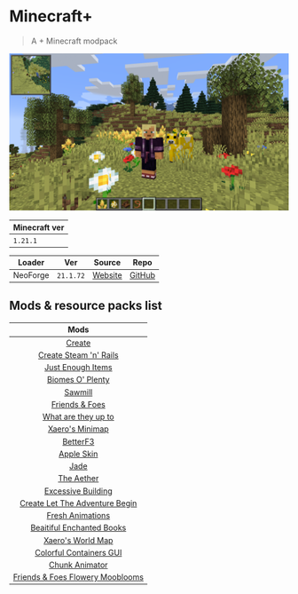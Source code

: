 # Minecraft+
> A + Minecraft modpack

![thumbnail](assets/thumbnail.png)

| Minecraft ver |
| ------------- |
| `1.21.1`      |

| Loader   | Ver       | Source                                                       | Repo                                            |
| -------- | --------- | ------------------------------------------------------------ | ----------------------------------------------- |
| NeoForge | `21.1.72` | [Website](https://projects.neoforged.net/neoforged/neoforge) | [GitHub](https://github.com/neoforged/neoforge) |

## Mods & resource packs list

|                                       Mods                                       |
| :------------------------------------------------------------------------------: |
|                             [Create](docs/Create.md)                             |
|          [Create Steam 'n' Rails](docs/Create%20Steam%20'n'%20Rails.md)          |
|                [Just Enough Items](docs/Just%20Enough%20Items.md)                |
|                 [Biomes O' Plenty](docs/Biomes%20O'%20Plenty.md)                 |
|                            [Sawmill](docs/Sawmill.md)                            |
|                   [Friends & Foes](docs/Friends%20&%20Foes.md)                   |
|            [What are they up to](docs/What%20are%20they%20up%20to.md)            |
|                   [Xaero's Minimap](docs/Xaero's%20Minimap.md)                   |
|                           [BetterF3](docs/BetterF3.md)                           |
|                        [Apple Skin](docs/Apple%20Skin.md)                        |
|                               [Jade](docs/Jade.md)                               |
|                        [The Aether](docs/The%20Aether.md)                        |
|                [Excessive Building](docs/Excessive%20Building.md)                |
| [Create Let The Adventure Begin](docs/Create%20Let%20The%20Adventure%20Begin.md) |
|                  [Fresh Animations](docs/Fresh%20Animations.md)                  |
|        [Beaitiful Enchanted Books](docs/Beaitiful%20Enchanted%20Books.md)        |
|                [Xaero's World Map](docs/Xaero's%20World%20Map.md)                |
|          [Colorful Containers GUI](docs/Colorful%20Containers%20GUI.md)          |
|                    [Chunk Animator](docs/Chunk%20Animator.md)                    |
| [Friends & Foes Flowery Mooblooms](Friends%20&%20Foes%20Flowery%20Mooblooms.md)  |

